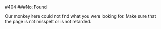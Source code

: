 #404
###Not Found

Our monkey here could not find what you were looking for. Make sure that the page is not misspelt or is not retarded.
